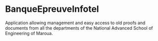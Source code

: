 # BanqueEpreuveInfotel
Application allowing management and easy access to old proofs and documents from all the departments of the National Advanced School of Engineering of Maroua.
